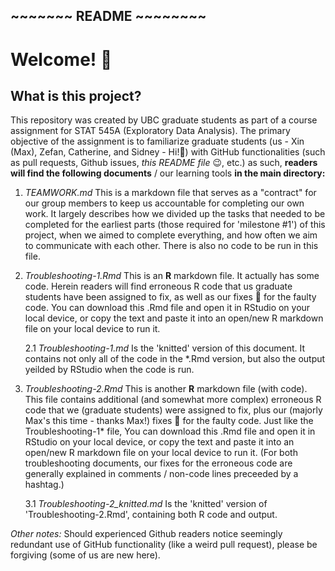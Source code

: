 ## ~~~~~~~ README ~~~~~~~~ 

# Welcome! 👋

## **What is this project?**

This repository was created by UBC graduate students as part of a course assignment for STAT 545A (Exploratory Data Analysis). The primary objective of the assignment is to familiarize graduate students (us - Xin (Max), Zefan, Catherine, and Sidney - Hi!🤗) with GitHub functionalities (such as pull requests, Github issues, _this README file_ 😉, etc.) as such, **readers will find the following documents** / our learning tools **in the main directory:**

1. _TEAMWORK.md_ 
This is a markdown file that serves as a "contract" for our group members to keep us accountable for completing our own work. It largely describes how we divided up the tasks that needed to be completed for the earliest parts (those required for 'milestone #1') of this project, when we aimed to complete everything, and how often we aim to communicate with each other. There is also no code to be run in this file. 

2. _Troubleshooting-1.Rmd_ 
This is an **R** markdown file. It actually has some code. Herein readers will find erroneous R code that us graduate students have been assigned to fix, as well as our fixes 💅 for the faulty code. You can download this .Rmd file and open it in RStudio on your local device, or copy the text and paste it into an open/new R markdown file on your local device to run it.

    2.1 _Troubleshooting-1.md_ Is the 'knitted' version of this document. It contains not only all of the code in the *.Rmd version, but also the output yeilded by RStudio when the code is run.

3. _Troubleshooting-2.Rmd_ 
This is another **R** markdown file (with code). This file contains additional (and somewhat more complex) erroneous R code that we (graduate students) were assigned to fix, plus our (majorly Max's this time - thanks Max!) fixes 💅 for the faulty code. Just like the Troubleshooting-1* file, You can download this .Rmd file and open it in RStudio on your local device, or copy the text and paste it into an open/new R markdown file on your local device to run it. (For both troubleshooting documents, our fixes for the erroneous code are generally explained in comments / non-code lines preceeded by a hashtag.)

    3.1 _Troubleshooting-2_knitted.md_ Is the 'knitted' version of 'Troubleshooting-2.Rmd', containing both R code and output.

_Other notes:_ Should experienced Github readers notice seemingly redundant use of GitHub functionality (like a weird pull request), please be forgiving (some of us are new here). 
